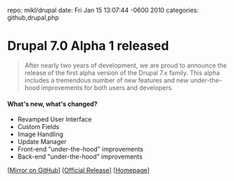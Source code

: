repo: mikl/drupal
date: Fri Jan 15 13:07:44 -0600 2010
categories: github,drupal,php

#  Drupal 7.0 Alpha 1 released

> After nearly two years of development, we are proud to announce the release of the first alpha version of the Drupal 7.x family. This alpha includes a tremendous number of new features and new under-the-hood improvements for both users and developers.

#### What's new, what's changed?

* Revamped User Interface
* Custom Fields
* Image Handling
* Update Manager
* Front-end "under-the-hood" improvements
* Back-end "under-the-hood" improvements

[[Mirror on GitHub](http://github.com/mikl/drupal/tree/DRUPAL-7-0-ALPHA1)] [[Official Release](http://drupal.org/drupal-7.0-alpha1)] [[Homepage](http://drupal.org/)]
